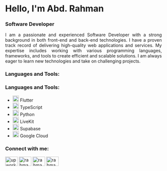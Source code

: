 <h1 align="left">Hello, I'm Abd. Rahman</h1>
<h3 align="left">Software Developer</h3>

<p align="justify">
  I am a passionate and experienced Software Developer with a strong background in both front-end and back-end technologies. I have a proven track record of delivering high-quality web applications and services. My expertise includes working with various programming languages, frameworks, and tools to create efficient and scalable solutions. I am always eager to learn new technologies and take on challenging projects.
</p>

<h3 align="left">Languages and Tools:</h3>
<h3 align="left">Languages and Tools:</h3>
<ul>
  <li><img src="https://img.icons8.com/color/48/000000/flutter.png" alt="Flutter" height="20" width="20"/> Flutter</li>
  <li><img src="https://img.icons8.com/color/48/000000/typescript.png" alt="TypeScript" height="20" width="20"/> TypeScript</li>
  <li><img src="https://img.icons8.com/color/48/000000/python.png" alt="Python" height="20" width="20"/> Python</li>
  <li><img src="https://avatars.githubusercontent.com/u/69438833?s=200&v=4" alt="LiveKit" height="20" width="20"/> LiveKit</li>
  <li><img src="https://img.icons8.com/color/48/000000/supabase.png" alt="Supabase" height="20" width="20"/> Supabase</li>
  <li><img src="https://img.icons8.com/color/48/000000/google-cloud.png" alt="Google Cloud" height="20" width="20"/> Google Cloud</li>
</ul>


<h3 align="left">Connect with me:</h3>
<p align="left">
<a href="https://www.upwork.com/freelancers/~0146d020d1f7248e83" target="blank"><img align="center" src="https://www.svgrepo.com/show/331630/upwork.svg" alt="upwork" height="30" width="40" /></a>
<a href="https://linkedin.com/in/rahmanpsg" target="blank"><img align="center" src="https://raw.githubusercontent.com/rahuldkjain/github-profile-readme-generator/master/src/images/icons/Social/linked-in-alt.svg" alt="rahmanpsg" height="30" width="40" /></a>
<a href="https://fb.com/rahmanpmc" target="blank"><img align="center" src="https://raw.githubusercontent.com/rahuldkjain/github-profile-readme-generator/master/src/images/icons/Social/facebook.svg" alt="rahmanpmc" height="30" width="40" /></a>
<a href="https://instagram.com/rahmanpsg" target="blank"><img align="center" src="https://raw.githubusercontent.com/rahuldkjain/github-profile-readme-generator/master/src/images/icons/Social/instagram.svg" alt="rahmanpsg" height="30" width="40" /></a>
</p>

